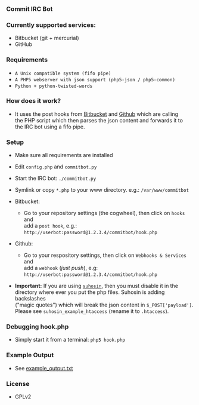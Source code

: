 ### Commit IRC Bot ###

### Currently supported services: ###

 * Bitbucket (git + mercurial)
 * GitHub

### Requirements ###

  * `A Unix compatible system (fifo pipe)`
  * `A PHP5 webserver with json support (php5-json / php5-common)`
  * `Python + python-twisted-words`

### How does it work? ###

  * It uses the post hooks from
    [Bitbucket](https://confluence.atlassian.com/display/BITBUCKET/POST+hook+management) and
    [Github](https://help.github.com/articles/post-receive-hooks)
    which are calling  
    the PHP script which then parses the json content and forwards it to  
    the IRC bot using a fifo pipe.

### Setup ###

  * Make sure all requirements are installed
  * Edit `config.php` and `commitbot.py`
  * Start the IRC bot: `./commitbot.py`
  * Symlink or copy `*.php` to your www directory. e.g.: `/var/www/commitbot`

  * Bitbucket: 
     * Go to your repository settings (the cogwheel), then click on `hooks` and  
       add a `post hook`, e.g.: `http://userbot:password@1.2.3.4/commitbot/hook.php`

  * Github:
      * Go to your respository settings, then click on `Webhooks & Services` and  
        add a `webhook` (*just push*), e.g: `http://userbot:password@1.2.3.4/commitbot/hook.php`

  * **Important:** If you are using 
    [`suhosin`](http://www.hardened-php.net/suhosin/),
    then you must disable it in the  
    directory where ever you put the php files. Suhosin is adding backslashes  
    ("magic quotes") which will break the json content in `$_POST['payload']`.  
    Please see `suhosin_example_htaccess` (rename it to `.htaccess`).

### Debugging hook.php ###

   * Simply start it from a terminal: `php5 hook.php`

### Example Output ###

   * See [example_output.txt](https://github.com/tpoechtrager/commitbot/blob/master/example_output.txt)

### License ###

   * GPLv2
